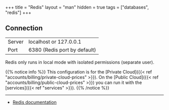 +++
title = "Redis"
layout = "man"
hidden = true
tags = ["databases", "redis"]
+++

## Connection

|||
|--- |--- |
|Server|localhost or 127.0.0.1|
|Port|6380 (Redis port by default)|

Redis only runs in local mode with isolated permissions (separate user).

{{% notice info %}}
This configuration is for the [Private Cloud]({{< ref "accounts/billing/private-cloud-prices" >}}). On the [Public Cloud]({{< ref "accounts/billing/public-cloud-prices" >}}) you can run it with the [services]({{< ref "services" >}}).
{{% /notice %}}

---

- [Redis documentation](https://redis.io/documentation)
